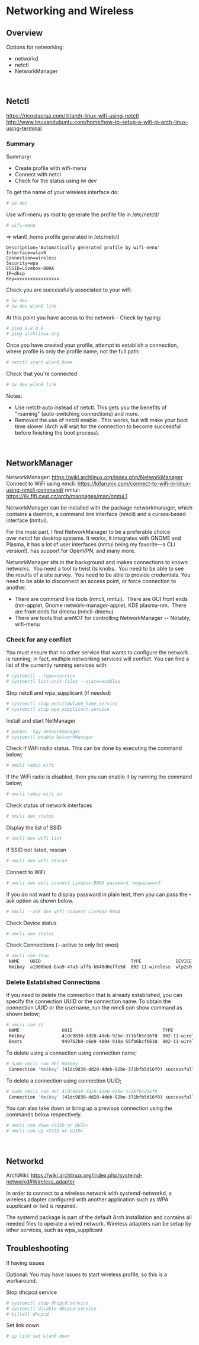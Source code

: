 # Networking and Wireless

## Overview

Options for networking:
- networkd
- netctl
- NetworkManager 

<br>

## Netctl

https://ricostacruz.com/til/arch-linux-wifi-using-netctl
http://www.linuxandubuntu.com/home/how-to-setup-a-wifi-in-arch-linux-using-terminal

### Summary

Summary:
- Create profile with wifi-menu
- Connect with netcl 
- Check for the status using iw dev

To get the name of your wireless interface do:
```bash
# iw dev
```

Use wifi-menu as root to generate the profile file in /etc/netctl/
```bash
# wifi-menu
```

=> wlan0_home profile generated in /etc/netctl

```
Description='Automatically generated profile by wifi-menu'
Interface=wlan0
Connection=wireless
Security=wpa
ESSID=Livebox-B00A
IP=dhcp
Key=xxxxxxxxxxxxxxxx
```

Check you are successfully associated to your wifi:
```bash
# iw dev
# iw dev wlan0 link
```

At this point you have access to the network - Check by typing:
```bash
# ping 8.8.8.8
# ping archlinux.org
```

Once you have created your profile, attempt to establish a connection, where profile is only the profile name, not the full path:

```bash
# netctl start wlan0_home
```

Check that you're connected
```bash
# iw dev wlan0 link
```

Notes:
- Use netctl-auto instead of netctl. This gets you the benefits of "roaming" (auto-switching connections) and more.
- Removed the use of netctl enable <profile>. This works, but will make your boot time slower (Arch will wait for the connection to become successful before finishing the boot process).


<br>

## NetworkManager

NetworkManager: https://wiki.archlinux.org/index.php/NetworkManager
Connect to WiFi using nmcli: https://kifarunix.com/connect-to-wifi-in-linux-using-nmcli-command/
nmtui: https://jlk.fjfi.cvut.cz/arch/manpages/man/nmtui.1

NetworkManager can be installed with the package networkmanager, which contains a daemon, a command line interface (nmcli) and a curses‐based interface (nmtui).

For the most part, I find NetworkManager to be a preferable choice over netctl for desktop systems. It works, it integrates with GNOME and Plasma, it has a lot of user interfaces (nmtui being my favorite—a CLI version!), has support for OpenVPN, and many more.

NetworkManager sits in the background and makes connections to known networks.  You need a tool to twist its knobs.  You need to be able to see the results of a site survey.  You need to be able to provide credentials. You need to be able to disconnect an access point, or force connection to another. 
- There are command line tools (nmcli, nmtui).  There are GUI front ends (nm-applet, Gnome network-manager-applet, KDE plasma-nm.  There are front ends for dmenu (nmcli-dmenu)
- There are tools that are*NOT* for controlling NetworkManager -- Notably, wifi-menu


### Check for any conflict

You must ensure that no other service that wants to configure the network is running; in fact, multiple networking services will conflict. You can find a list of the currently running services with:
```bash
# systemctl --type=service 
# systemctl list-unit-files --state=enabled
```

Stop netctl and wpa_supplicant (if needed)
```bash
# systemctl stop netctl@wlan0_home.service
# systemctl stop wpa_supplicant.service
```

Install and start NetManager
```bash
# pacman -Syy networkmanager
# systemctl enable NetworkManager
```

Check if WiFi radio status. This can be done by executing the command below;
```bash
# nmcli radio wifi
```

If the WiFi radio is disabled, then you can enable it by running the command below;
```bash
# nmcli radio wifi on
```

Check status of network interfaces
```bash
# nmcli dev status                 
```

Display the list of SSID
```bash
# nmcli dev wifi list
```

 If SSID not listed, rescan
```bash
# nmcli dev wifi rescan
```

Connect to WiFi
```bash
# nmcli dev wifi connect Livebox-B00A password 'mypassword'
```

If you do not want to display password in plain text, then you can pass the –ask option as shown below.
```bash
# nmcli --ask dev wifi connect Livebox-B00A
```

Check Device status
```bash
# nmcli dev status
```

Check Connections (--active to only list ones)
```bash
# nmcli con show                               
 NAME    UUID                                  TYPE             DEVICE 
 Kmibey  a1900bed-baa9-47a3-affb-b640d0effe5d  802-11-wireless  wlp2s0
```



### Delete Established Connections

If you need to delete the connection that is already established, you can specify the connection UUID or the connection name. To obtain the connection UUID or the username, run the nmcli con show command as shown below;

```bash
# nmcli con sh
 NAME                UUID                                  TYPE             DEVICE 
 Kmibey              41dc9830-dd20-4deb-92be-371bfb5d16f0  802-11-wireless  wlp2s0 
 Beats               949762b0-c6e0-4004-918a-55fb6bcf6610  802-11-wireless  --
```

To delete using a connection using connection name;
```bash
# sudo nmcli con del Kmibey
 Connection 'Kmibey' (41dc9830-dd20-4deb-92be-371bfb5d16f0) successfully deleted.
```

To delete a connection using connection UUID;
```bash
# sudo nmcli con del 41dc9830-dd20-4deb-92be-371bfb5d16f0
 Connection 'Kmibey' (41dc9830-dd20-4deb-92be-371bfb5d16f0) successfully deleted.
```

You can also take down or bring up a previous connection using the commands below respectively.
```bash
# nmcli con down <SSID or UUID>
# nmcli con up <SSID or UUID>
```


<br>


## Networkd

ArchWiki: https://wiki.archlinux.org/index.php/systemd-networkd#Wireless_adapter

In order to connect to a wireless network with systemd-networkd, a wireless adapter configured with another application such as WPA supplicant or Iwd is required.

The systemd package is part of the default Arch installation and contains all needed files to operate a wired network. Wireless adapters can be setup by other services, such as wpa_supplicant



## Troubleshooting

If having issues

Optional: You may have issues to start wireless profile, so this is a workaround.

Stop dhcpcd service
```bash
# systemctl stop dhcpcd.service 
# systemctl disable dhcpcd.service
# killall dhcpcd
```

Set link down
```bash
# ip link set wlan0 down
```